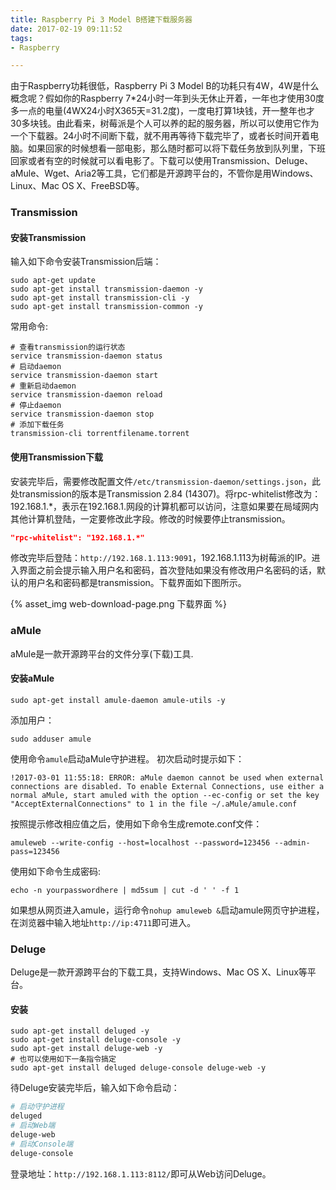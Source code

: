 ```yaml
---
title: Raspberry Pi 3 Model B搭建下载服务器
date: 2017-02-19 09:11:52
tags:
- Raspberry

---
```


由于Raspberry功耗很低，Raspberry Pi 3 Model B的功耗只有4W，4W是什么概念呢？假如你的Raspberry 7*24小时一年到头无休止开着，一年也才使用30度多一点的电量(4WX24小时X365天=31.2度)，一度电打算1块钱，开一整年也才30多块钱。由此看来，树莓派是个人可以养的起的服务器，所以可以使用它作为一个下载器。24小时不间断下载，就不用再等待下载完毕了，或者长时间开着电脑。如果回家的时候想看一部电影，那么随时都可以将下载任务放到队列里，下班回家或者有空的时候就可以看电影了。下载可以使用Transmission、Deluge、aMule、Wget、Aria2等工具，它们都是开源跨平台的，不管你是用Windows、Linux、Mac OS X、FreeBSD等。

###  Transmission

#### 安装Transmission

<!-- more -->

输入如下命令安装Transmission后端：

```shell
sudo apt-get update
sudo apt-get install transmission-daemon -y
sudo apt-get install transmission-cli -y
sudo apt-get install transmission-common -y
```

常用命令:

```shell
# 查看transmission的运行状态
service transmission-daemon status
# 启动daemon
service transmission-daemon start 
# 重新启动daemon
service transmission-daemon reload 
# 停止daemon
service transmission-daemon stop
# 添加下载任务
transmission-cli torrentfilename.torrent
```

#### 使用Transmission下载

安装完毕后，需要修改配置文件`/etc/transmission-daemon/settings.json`，此处transmission的版本是Transmission 2.84 (14307)。将rpc-whitelist修改为：192.168.1.*，表示在192.168.1.网段的计算机都可以访问，注意如果要在局域网内其他计算机登陆，一定要修改此字段。修改的时候要停止transmission。

```json
"rpc-whitelist": "192.168.1.*"
```

修改完毕后登陆：`http://192.168.1.113:9091`，192.168.1.113为树莓派的IP。进入界面之前会提示输入用户名和密码，首次登陆如果没有修改用户名密码的话，默认的用户名和密码都是transmission。下载界面如下图所示。

{% asset_img web-download-page.png 下载界面 %}

### aMule

aMule是一款开源跨平台的文件分享(下载)工具.

#### 安装aMule

```shell
sudo apt-get install amule-daemon amule-utils -y
```

添加用户：

```shell
sudo adduser amule
```

使用命令`amule`启动aMule守护进程。 初次启动时提示如下：

```
!2017-03-01 11:55:18: ERROR: aMule daemon cannot be used when external connections are disabled. To enable External Connections, use either a normal aMule, start amuled with the option --ec-config or set the key "AcceptExternalConnections" to 1 in the file ~/.aMule/amule.conf
```

按照提示修改相应值之后，使用如下命令生成remote.conf文件：

```shell
amuleweb --write-config --host=localhost --password=123456 --admin-pass=123456
```

使用如下命令生成密码:

```shell
echo -n yourpasswordhere | md5sum | cut -d ' ' -f 1
```

如果想从网页进入amule，运行命令`nohup amuleweb &`启动amule网页守护进程，在浏览器中输入地址`http://ip:4711`即可进入。

### Deluge

Deluge是一款开源跨平台的下载工具，支持Windows、Mac OS X、Linux等平台。

#### 安装

```shell
sudo apt-get install deluged -y
sudo apt-get install deluge-console -y
sudo apt-get install deluge-web -y
# 也可以使用如下一条指令搞定
sudo apt-get install deluged deluge-console deluge-web -y
```

待Deluge安装完毕后，输入如下命令启动：

```Bash
# 启动守护进程
deluged
# 启动Web端
deluge-web
# 启动Console端
deluge-console
```

登录地址：`http://192.168.1.113:8112/`即可从Web访问Deluge。


